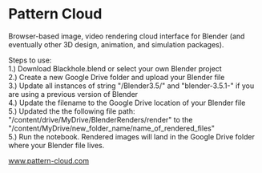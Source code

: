 # Pattern Cloud
Browser-based image, video rendering cloud interface for Blender (and eventually other 3D design, animation, and simulation packages). 

Steps to use:\
1.) Download Blackhole.blend or select your own Blender project\
2.) Create a new Google Drive folder and upload your Blender file\
3.) Update all instances of string "/Blender3.5/" and "blender-3.5.1-" if you are using a previous version of Blender\
4.) Update the filename to the Google Drive location of your Blender file\
5.) Updated the the following file path: "/content/drive/MyDrive/BlenderRenders/render" to the "/content/MyDrive/new_folder_name/name_of_rendered_files"\
5.) Run the notebook. Rendered images will land in the Google Drive folder where your Blender file lives.

www.pattern-cloud.com
